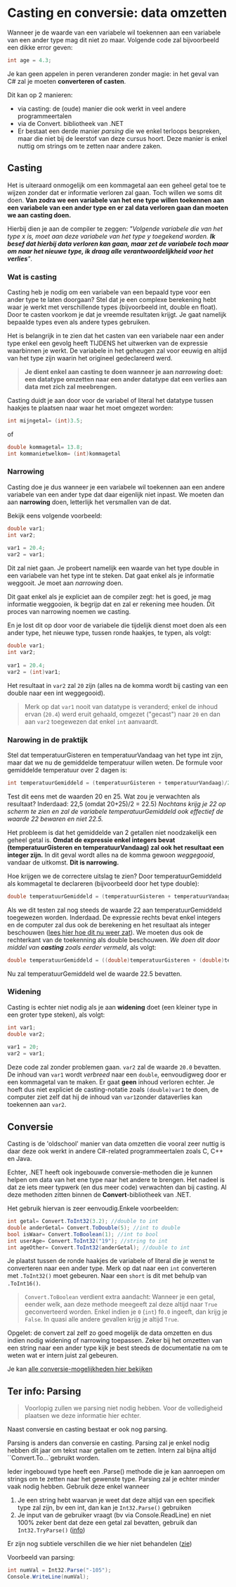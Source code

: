 # Casting en conversie: data omzetten
Wanneer je de waarde van een variabele wil toekennen aan een variabele van een ander type mag dit niet zo maar. 
Volgende code zal bijvoorbeeld een dikke error geven:
```csharp
int age = 4.3;
```

Je kan geen appelen in peren veranderen zonder magie: in het geval van C# zal je moeten **converteren of casten**. 

Dit kan op 2 manieren:
* via casting: de (oude) manier die ook werkt in veel andere programmeertalen
* via de Convert. bibliotheek van .NET
* Er bestaat een derde manier *parsing* die we enkel terloops bespreken, maar die niet bij de leerstof van deze cursus hoort. Deze manier is enkel nuttig om strings om te zetten naar andere zaken.


## Casting
Het is uiteraard onmogelijk om een kommagetal aan een geheel getal toe te wijzen zonder dat er informatie verloren zal gaan. Toch willen we soms dit doen. **Van zodra we een variabele van het ene type willen toekennen aan een variabele van een ander type en er zal data verloren gaan dan moeten we aan casting doen.**

Hierbij dien je aan de compiler te zeggen: *"Volgende variabele die van het type x is, moet aan deze variabele van het type y toegekend worden. **Ik besef dat hierbij data verloren kan gaan, maar zet de variabele toch maar om naar het nieuwe type, ik draag alle verantwoordelijkheid voor het verlies**"*.


### Wat is casting
Casting heb je nodig om een variabele van een bepaald type voor een ander type te laten doorgaan? Stel dat je een complexe berekening hebt waar je werkt met verschillende types (bijvoorbeeld int, double en float). Door te casten voorkom je dat je vreemde resultaten krijgt. Je gaat namelijk bepaalde types even als andere types gebruiken.

Het is belangrijk in te zien dat het casten van een variabele naar een ander type enkel een gevolg heeft TIJDENS het uitwerken van de expressie waarbinnen je werkt. De variabele in het geheugen zal voor eeuwig en altijd van het type zijn waarin het origineel gedeclareerd werd.

> **Je dient enkel aan casting te doen wanneer je aan *narrowing* doet: een datatype omzetten naar een ander datatype dat een verlies aan data met zich zal meebrengen.**

Casting duidt je aan door voor de variabel of literal het datatype tussen haakjes te plaatsen naar waar het moet omgezet worden:
```csharp
int mijngetal= (int)3.5;
```
of
```csharp
double kommagetal= 13.8;
int kommanietwelkom= (int)kommagetal
```


### Narrowing
Casting doe je dus wanneer je een variabele wil toekennen aan een andere variabele van een ander type dat daar eigenlijk niet inpast. We moeten dan aan **narrowing** doen, letterlijk het versmallen van de dat. 

Bekijk eens volgende voorbeeld:

```csharp
double var1;
int var2;
 
var1 = 20.4;
var2 = var1;
```
Dit zal niet gaan. Je probeert namelijk een waarde van het type double in een variabele van het type int te steken. Dat gaat enkel als je informatie weggooit. Je moet aan *narrowing* doen. 

Dit gaat enkel als je expliciet aan de compiler zegt: het is goed, je mag informatie weggooien, ik begrijp dat en zal er rekening mee houden. Dit proces van narrowing noemen we casting.

En je lost dit op door voor de variabele die tijdelijk dienst moet doen als een ander type, het nieuwe type, tussen ronde haakjes, te typen, als volgt:

```csharp
double var1;
int var2;
 
var1 = 20.4;
var2 = (int)var1;
```
Het resultaat in `var2` zal `20` zijn (alles na de komma wordt bij casting van een double naar een int weggegooid). 
>Merk op dat `var1` nooit van datatype is veranderd; enkel de inhoud ervan (`20.4`) werd eruit gehaald, omgezet ("gecast") naar `20` en dan aan ``var2`` toegewezen dat enkel `int` aanvaardt.

### Narowing in de praktijk

Stel dat temperatuurGisteren en temperatuurVandaag van het type int zijn, maar dat we nu de gemiddelde temperatuur willen weten. De formule voor gemiddelde temperatuur over 2 dagen is:

```csharp
int temperatuurGemiddeld = (temperatuurGisteren + temperatuurVandaag)/2;
```
Test dit eens met de waarden 20 en 25. Wat zou je verwachten als resultaat? Inderdaad: 22,5 (omdat 20+25)/2 = 22.5) *Nochtans krijg je 22 op scherm te zien en zal de variabele temperatuurGemiddeld ook effectief de waarde 22 bewaren en niet 22.5.*

Het probleem is dat het gemiddelde van 2 getallen niet noodzakelijk een geheel getal is. **Omdat de expressie enkel integers bevat (temperatuurGisteren en temperatuurVandaag) zal ook het resultaat een integer zijn.** In dit geval wordt alles na de komma gewoon *weggegooid*, vandaar de uitkomst. **Dit is narrowing.**

Hoe krijgen we de correctere uitslag te zien? Door temperatuurGemiddeld als kommagetal te declareren (bijvoorbeeld door het type double):

```csharp
double temperatuurGemiddeld = (temperatuurGisteren + temperatuurVandaag)/2;
```

Als we dit testen zal nog steeds de waarde 22 aan temperatuurGemiddeld toegewezen worden. Inderdaad. De expressie rechts bevat enkel integers en de computer zal dus ook de berekening en het resultaat als integer beschouwen ([lees hier hoe dit nu weer zat](../1_csharpbasics/2_expressies.md)). We moeten dus ook de rechterkant van de toekenning als double beschouwen. *We doen dit door middel van **casting** zoals eerder vermeld*, als volgt:

```csharp
double temperatuurGemiddeld = ((double)temperatuurGisteren + (double)temperatuurVandaag)/2;
```
Nu zal temperatuurGemiddeld wel de waarde 22.5 bevatten.

### Widening
Casting is echter  niet nodig als je aan **widening** doet (een kleiner type in een groter type steken), als volgt:

```csharp
int var1;
double var2;
 
var1 = 20;
var2 = var1;
```

Deze code zal zonder problemen gaan. `var2` zal de waarde `20.0` bevatten. De inhoud van `var1` wordt *verbreed* naar een `double`, eenvoudigweg door er een kommagetal van te maken. Er gaat **geen** inhoud verloren echter. Je hoeft dus niet expliciet de casting-notatie zoals ``(double)var1`` te doen, de computer ziet zelf dat hij de inhoud van ``var1``zonder dataverlies kan toekennen aan ``var2``.

## Conversie
Casting is de 'oldschool' manier van data omzetten die vooral zeer nuttig is daar deze ook werkt in andere C#-related programmeertalen zoals C, C++ en Java. 

Echter, .NET heeft ook  ingebouwde conversie-methoden die je kunnen helpen om data van het ene type naar het andere te brengen. Het nadeel is dat ze iets meer typwerk (en dus meer code) verwachten dan bij casting. 
Al deze methoden zitten binnen de **Convert**-bibliotheek van .NET.

Het gebruik hiervan is zeer eenvoudig.Enkele voorbeelden:

```csharp
int getal= Convert.ToInt32(3.2); //double to int
double anderGetal= Convert.ToDouble(5); //int to double
bool isWaar= Convert.ToBoolean(1); //int to bool
int userAge= Convert.ToInt32("19"); //string to int
int ageOther= Convert.ToInt32(anderGetal); //double to int
```
 Je plaatst tussen de ronde haakjes de variabele of literal die je wenst te converteren naar een ander type. Merk op dat naar een `int`  converteren met ``.ToInt32()`` moet gebeuren. Naar een ``short`` is dit met behulp van ``.ToInt16()``.
 
 > ``Convert.ToBoolean`` verdient extra aandacht: Wanneer je een getal, eender welk, aan deze methode meegeeft zal deze altijd naar ``True`` geconverteerd worden.  Enkel indien je ``0`` (``int``) f``0.0`` ingeeft, dan krijg je ``False``. In quasi alle andere gevallen krijg je altijd ``True``.

Opgelet: de convert zal zelf zo goed mogelijk de data omzetten en dus indien nodig widening of narrowing toepassen. Zeker bij het omzetten van een string naar een ander type kijk je best steeds de documentatie na om te weten wat er intern juist zal gebeuren.

Je kan [alle conversie-mogelijkheden hier bekijken](https://msdn.microsoft.com/en-us/library/system.convert.aspx)

## Ter info: Parsing
>Voorlopig zullen we parsing niet nodig hebben. Voor de volledigheid plaatsen we deze informatie hier echter.

Naast conversie en casting bestaat er ook nog parsing.

Parsing is anders dan conversie en casting. Parsing zal je enkel nodig hebben dit jaar om tekst naar getallen om te zetten. Intern zal bijna altijd ``Convert.To...`gebruikt worden.

Ieder ingebouwd type heeft  een .Parse() methode die je kan aanroepen om strings om te zetten naar het gewenste type. Parsing zal je echter minder vaak nodig hebben. Gebruik deze enkel wanneer
1. Je een string hebt waarvan je weet dat deze altijd van een specifiek type zal zijn, bv een int, dan kan je ``Int32.Parse()`` gebruiken 
2. Je input van de gebruiker vraagt (bv via Console.ReadLine) en niet 100% zeker bent dat deze een getal zal bevatten, gebruik dan ``Int32.TryParse()`` ([info](https://msdn.microsoft.com/en-us/library/f02979c7.aspx))

Er zijn nog subtiele verschillen die we hier niet behandelen ([zie](https://stackoverflow.com/questions/199470/whats-the-main-difference-between-int-parse-and-convert-toint32))

Voorbeeld van parsing:
```csharp
int numVal = Int32.Parse("-105");
Console.WriteLine(numVal);
```

